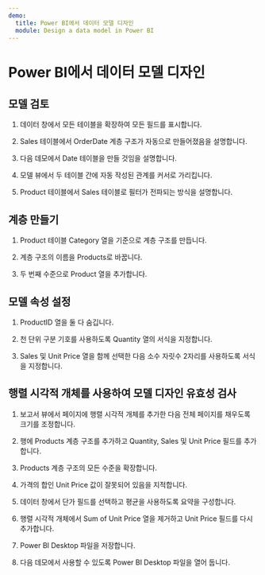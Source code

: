 ```yaml
---
demo:
  title: Power BI에서 데이터 모델 디자인
  module: Design a data model in Power BI
---
```

# Power BI에서 데이터 모델 디자인

## 모델 검토

1. 데이터 창에서 모든 테이블을 확장하여 모든 필드를 표시합니다.

1. Sales 테이블에서 OrderDate 계층 구조가 자동으로 만들어졌음을 설명합니다.

1. 다음 데모에서 Date 테이블을 만들 것임을 설명합니다.

1. 모델 뷰에서 두 테이블 간에 자동 작성된 관계를 커서로 가리킵니다.

1. Product 테이블에서 Sales 테이블로 필터가 전파되는 방식을 설명합니다.

## 계층 만들기

1. Product 테이블 Category 열을 기준으로 계층 구조를 만듭니다.

1. 계층 구조의 이름을 Products로 바꿉니다.

1. 두 번째 수준으로 Product 열을 추가합니다.

## 모델 속성 설정

1. ProductID 열을 둘 다 숨깁니다.

1. 천 단위 구분 기호를 사용하도록 Quantity 열의 서식을 지정합니다.

1. Sales 및 Unit Price 열을 함께 선택한 다음 소수 자릿수 2자리를 사용하도록 서식을 지정합니다.

## 행렬 시각적 개체를 사용하여 모델 디자인 유효성 검사

1. 보고서 뷰에서 페이지에 행렬 시각적 개체를 추가한 다음 전체 페이지를 채우도록 크기를 조정합니다.

1. 행에 Products 계층 구조를 추가하고 Quantity, Sales 및 Unit Price 필드를 추가합니다.

1. Products 계층 구조의 모든 수준을 확장합니다.

1. 가격의 합인 Unit Price 값이 잘못되어 있음을 지적합니다.

1. 데이터 창에서 단가 필드를 선택하고 평균을 사용하도록 요약을 구성합니다.

1. 행렬 시각적 개체에서 Sum of Unit Price 열을 제거하고 Unit Price 필드를 다시 추가합니다.

1. Power BI Desktop 파일을 저장합니다.

1. 다음 데모에서 사용할 수 있도록 Power BI Desktop 파일을 열어 둡니다.
